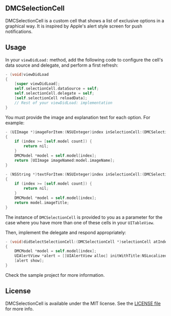 ## DMCSelectionCell

DMCSelectionCell is a custom cell that shows a list of exclusive options in a graphical way. It is inspired by Apple's alert style screen for push notifications.

## Usage

In your `viewDidLoad:` method, add the following code to configure the cell's data source and delegate, and perform a first refresh:

```objective-c
- (void)viewDidLoad
{
    [super viewDidLoad];
    self.selectionCell.dataSource = self;
    self.selectionCell.delegate = self;
    [self.selectionCell reloadData];
    // Rest of your viewDidLoad: implementation
}
```

You must provide the image and explanation text for each option. For example:

```objective-c
- (UIImage *)imageForItem:(NSUInteger)index inSelectionCell:(DMCSelectionCell *)selectionCell
{
    if (index >= [self.model count]) {
        return nil;
    }
    DMCModel *model = self.model[index];
    return [UIImage imageNamed:model.imageName];
}

- (NSString *)textForItem:(NSUInteger)index inSelectionCell:(DMCSelectionCell *)selectionCell
{
    if (index >= [self.model count]) {
        return nil;
    }
    DMCModel *model = self.model[index];
    return model.imageTitle;
}
```

The instance of `DMCSelectionCell` is provided to you as a parameter for the case where you have more than one of these cells in your `UITableView`.

Then, implement the delegate and respond appropriately:

```objective-c
- (void)didSelectSelectionCell:(DMCSelectionCell *)selectionCell atIndex:(NSUInteger)index
{
    DMCModel *model = self.model[index];
    UIAlertView *alert = [[UIAlertView alloc] initWithTitle:NSLocalizedString(@"Info", @"Info title") message:[NSString stringWithFormat:NSLocalizedString(@"You have selected the \"%@\" alert style.", @""), model.imageTitle] delegate:nil cancelButtonTitle:NSLocalizedString(@"OK", @"") otherButtonTitles:nil];
    [alert show];
}
```

Check the sample project for more information.

## License

DMCSelectionCell is available under the MIT license. See the [LICENSE file](https://github.com/danielmartin/DMCSelectionCell/blob/master/LICENSE) for more info.
